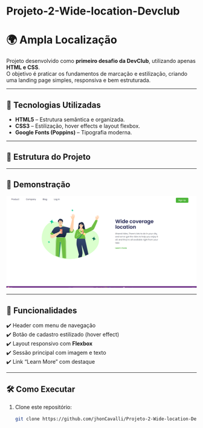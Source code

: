 # Projeto-2-Wide-location-Devclub

# 🌍 Ampla Localização

Projeto desenvolvido como **primeiro desafio da DevClub**, utilizando apenas **HTML e CSS**.  
O objetivo é praticar os fundamentos de marcação e estilização, criando uma landing page simples, responsiva e bem estruturada.

---

## 🚀 Tecnologias Utilizadas
- **HTML5** – Estrutura semântica e organizada.
- **CSS3** – Estilização, hover effects e layout flexbox.
- **Google Fonts (Poppins)** – Tipografia moderna.

---

## 📂 Estrutura do Projeto



---

## 📸 Demonstração
![Preview do site](img/Captura%20de%20tela%202025-09-03%20195436.png)

---

## 🔑 Funcionalidades
✔️ Header com menu de navegação  
✔️ Botão de cadastro estilizado (hover effect)  
✔️ Layout responsivo com **Flexbox**  
✔️ Sessão principal com imagem e texto  
✔️ Link “Learn More” com destaque  

---

## 🛠️ Como Executar
1. Clone este repositório:
   ```bash
   git clone https://github.com/jhonCavalli/Projeto-2-Wide-location-Devclub
